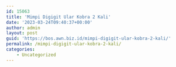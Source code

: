 ```yaml
---
id: 15063
title: 'Mimpi Digigit Ular Kobra 2 Kali'
date: '2023-03-24T09:40:37+00:00'
author: admin
layout: post
guid: 'https://bos.awn.biz.id/mimpi-digigit-ular-kobra-2-kali/'
permalink: /mimpi-digigit-ular-kobra-2-kali/
categories:
    - Uncategorized
---
```



